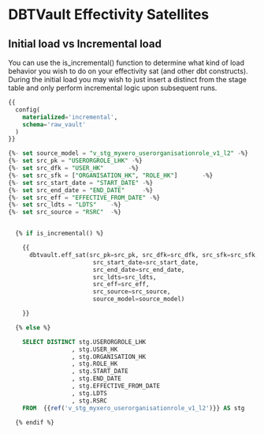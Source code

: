 # DBTVault Effectivity Satellites

## Initial load vs Incremental load

You can use the is_incremental() function to determine what kind of load behavior you wish to do on your effectivity sat (and other dbt constructs).
During the initial load you may wish to just insert a distinct from the stage table and only perform incremental logic upon subsequent runs.

```sql
{{
  config(
    materialized='incremental',
    schema='raw_vault'
  )
}}

{%- set source_model = "v_stg_myxero_userorganisationrole_v1_l2" -%}
{%- set src_pk = "USERORGROLE_LHK" -%}
{%- set src_dfk = "USER_HK"       -%}
{%- set src_sfk = ["ORGANISATION_HK", "ROLE_HK"]       -%}
{%- set src_start_date = "START_DATE" -%}
{%- set src_end_date = "END_DATE"     -%}
{%- set src_eff = "EFFECTIVE_FROM_DATE" -%}
{%- set src_ldts = "LDTS"    -%}
{%- set src_source = "RSRC"  -%}


  {% if is_incremental() %}

    {{
      dbtvault.eff_sat(src_pk=src_pk, src_dfk=src_dfk, src_sfk=src_sfk,
                        src_start_date=src_start_date,
                        src_end_date=src_end_date,
                        src_ldts=src_ldts,
                        src_eff=src_eff,
                        src_source=src_source,
                        source_model=source_model)

    }}

  {% else %}

    SELECT DISTINCT stg.USERORGROLE_LHK
                  , stg.USER_HK
                  , stg.ORGANISATION_HK
                  , stg.ROLE_HK
                  , stg.START_DATE
                  , stg.END_DATE
                  , stg.EFFECTIVE_FROM_DATE
                  , stg.LDTS
                  , stg.RSRC
    FROM  {{ref('v_stg_myxero_userorganisationrole_v1_l2')}} AS stg

  {% endif %}

```
